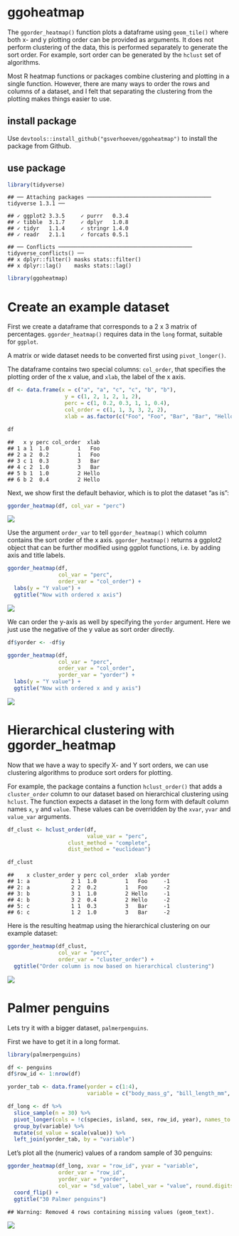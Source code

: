 # ggoheatmap

The `ggorder_heatmap()` function plots a dataframe using `geom_tile()`
where both x- and y plotting order can be provided as arguments. It does
not perform clustering of the data, this is performed separately to
generate the sort order. For example, sort order can be generated by the
`hclust` set of algorithms.

Most R heatmap functions or packages combine clustering and plotting in
a single function. However, there are many ways to order the rows and
columns of a dataset, and I felt that separating the clustering from the
plotting makes things easier to use.

## install package

Use `devtools::install_github("gsverhoeven/ggoheatmap")` to install the
package from Github.

## use package

``` r
library(tidyverse)
```

    ## ── Attaching packages ─────────────────────────────────────── tidyverse 1.3.1 ──

    ## ✓ ggplot2 3.3.5     ✓ purrr   0.3.4
    ## ✓ tibble  3.1.7     ✓ dplyr   1.0.8
    ## ✓ tidyr   1.1.4     ✓ stringr 1.4.0
    ## ✓ readr   2.1.1     ✓ forcats 0.5.1

    ## ── Conflicts ────────────────────────────────────────── tidyverse_conflicts() ──
    ## x dplyr::filter() masks stats::filter()
    ## x dplyr::lag()    masks stats::lag()

``` r
library(ggoheatmap)
```

# Create an example dataset

First we create a dataframe that corresponds to a 2 x 3 matrix of
percentages. `ggorder_heatmap()` requires data in the `long` format,
suitable for `ggplot`.

A matrix or wide dataset needs to be converted first using
`pivot_longer()`.

The dataframe contains two special columns: `col_order`, that specifies
the plotting order of the x value, and `xlab`, the label of the x axis.

``` r
df <- data.frame(x = c("a", "a", "c", "c", "b", "b"), 
                  y = c(1, 2, 1, 2, 1, 2), 
                  perc = c(1, 0.2, 0.3, 1, 1, 0.4), 
                  col_order = c(1, 1, 3, 3, 2, 2),
                  xlab = as.factor(c("Foo", "Foo", "Bar", "Bar", "Hello", "Hello")))

df
```

    ##   x y perc col_order  xlab
    ## 1 a 1  1.0         1   Foo
    ## 2 a 2  0.2         1   Foo
    ## 3 c 1  0.3         3   Bar
    ## 4 c 2  1.0         3   Bar
    ## 5 b 1  1.0         2 Hello
    ## 6 b 2  0.4         2 Hello

Next, we show first the default behavior, which is to plot the dataset
“as is”:

<!-- xlab_var = "xlab" does not work yet -->

``` r
ggorder_heatmap(df, col_var = "perc")
```

![](README_files/figure-gfm/unnamed-chunk-3-1.png)<!-- -->

Use the argument `order_var` to tell `ggorder_heatmap()` which column
contains the sort order of the x axis. `ggorder_heatmap()` returns a
ggplot2 object that can be further modified using ggplot functions,
i.e. by adding axis and title labels.

``` r
ggorder_heatmap(df,
                col_var = "perc", 
                order_var = "col_order") + 
  labs(y = "Y value") +
  ggtitle("Now with ordered x axis")
```

![](README_files/figure-gfm/unnamed-chunk-4-1.png)<!-- -->

We can order the y-axis as well by specifying the `yorder` argument.
Here we just use the negative of the y value as sort order directly.

``` r
df$yorder <- -df$y

ggorder_heatmap(df,
                col_var = "perc", 
                order_var = "col_order",
                yorder_var = "yorder") + 
  labs(y = "Y value") +
  ggtitle("Now with ordered x and y axis")
```

![](README_files/figure-gfm/unnamed-chunk-5-1.png)<!-- -->

# Hierarchical clustering with ggorder_heatmap

Now that we have a way to specify X- and Y sort orders, we can use
clustering algorithms to produce sort orders for plotting.

For example, the package contains a function `hclust_order()` that adds
a `cluster_order` column to our dataset based on hierarchical clustering
using `hclust`. The function expects a dataset in the long form with
default column names `x`, `y` and `value`. These values can be
overridden by the `xvar`, `yvar` and `value_var` arguments.

<!-- PM # check if dist_method "euclidean", "maximum", "manhattan", "canberra", "binary" or "minkowski" also work  -->

``` r
df_clust <- hclust_order(df, 
                         value_var = "perc",
                   clust_method = "complete",
                   dist_method = "euclidean")

df_clust
```

    ##    x cluster_order y perc col_order  xlab yorder
    ## 1: a             2 1  1.0         1   Foo     -1
    ## 2: a             2 2  0.2         1   Foo     -2
    ## 3: b             3 1  1.0         2 Hello     -1
    ## 4: b             3 2  0.4         2 Hello     -2
    ## 5: c             1 1  0.3         3   Bar     -1
    ## 6: c             1 2  1.0         3   Bar     -2

Here is the resulting heatmap using the hierarchical clustering on our
example dataset:

``` r
ggorder_heatmap(df_clust, 
                col_var = "perc", 
                order_var = "cluster_order") +
  ggtitle("Order column is now based on hierarchical clustering")
```

![](README_files/figure-gfm/unnamed-chunk-7-1.png)<!-- -->

# Palmer penguins

Lets try it with a bigger dataset, `palmerpenguins`.

First we have to get it in a long format.

``` r
library(palmerpenguins)

df <- penguins
df$row_id <- 1:nrow(df)

yorder_tab <- data.frame(yorder = c(1:4), 
                         variable = c("body_mass_g", "bill_length_mm", "bill_depth_mm", "flipper_length_mm"))

df_long <- df %>%
  slice_sample(n = 30) %>%
  pivot_longer(cols = !c(species, island, sex, row_id, year), names_to = "variable") %>%
  group_by(variable) %>%
  mutate(sd_value = scale(value)) %>%
  left_join(yorder_tab, by = "variable")
```

Let’s plot all the (numeric) values of a random sample of 30 penguins:

``` r
ggorder_heatmap(df_long, xvar = "row_id", yvar = "variable",
                order_var = "row_id", 
                yorder_var = "yorder",
                col_var = "sd_value", label_var = "value", round.digits = 0) + 
  coord_flip() +
  ggtitle("30 Palmer penguins")
```

    ## Warning: Removed 4 rows containing missing values (geom_text).

![](README_files/figure-gfm/unnamed-chunk-9-1.png)<!-- -->
